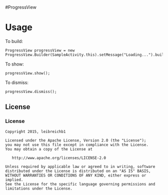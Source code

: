 #ProgressView

Usage
===

To build:

	ProgressView progressView = new ProgressView.Builder(SampleActivity.this).setMessage("Loading...").build();

To show:

	progressView.show();

To dismiss:

	progressView.dismiss();

## License

### License

    Copyright 2015, leibreichb1

    Licensed under the Apache License, Version 2.0 (the "License");
    you may not use this file except in compliance with the License.
    You may obtain a copy of the License at

       http://www.apache.org/licenses/LICENSE-2.0

    Unless required by applicable law or agreed to in writing, software
    distributed under the License is distributed on an "AS IS" BASIS,
    WITHOUT WARRANTIES OR CONDITIONS OF ANY KIND, either express or implied.
    See the License for the specific language governing permissions and
    limitations under the License.
